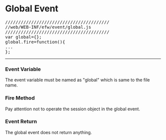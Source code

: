 <H1>Global Event</H1>
<pre>
////////////////////////////////////////
//web/WEB-INF/efw/event/global.js
////////////////////////////////////////
var global={};
global.fire=function(){
...
};
</pre>
<HR>

<H3>Event Variable</H3>
The event variable must be named as "global" which is same to the file name.

<H3>Fire Method</H3>
Pay attention not to operate the session object in the global event.

<H3>Event Return</H3>
The global event does not return anything.

